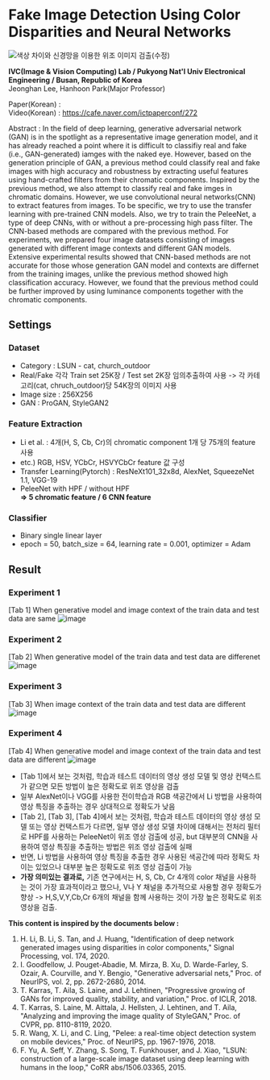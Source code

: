 # Fake Image Detection Using Color Disparities and Neural Networks

![색상 차이와 신경망을 이용한 위조 이미지 검출(수정)](https://user-images.githubusercontent.com/77098071/147436006-9b782228-0c04-4d70-9320-72f1fade6c68.png)



__IVC(Image & Vision Computing) Lab / Pukyong Nat'l Univ Electronical Engineering / Busan, Republic of Korea__   
Jeonghan Lee, Hanhoon Park(Major Professor)

Paper(Korean) :    
Video(Korean) : https://cafe.naver.com/ictpaperconf/272


Abstract : In the field of deep learning, generative adversarial network (GAN) is in the spotlight as a representative image generation model, and it has already reached a point where it is difficult to classifiy real and fake (i.e., GAN-generated) iamges with the naked eye. However, based on the generation principle of GAN, a previous method could classify real and fake images with high accuracy and robustness by extracting useful features using hand-crafted filters from their chromatic components. Inspired by the previous method, we also attempt to classify real and fake imges in chromatic domains. However, we use convolutional neural networks(CNN) to extract features from images. To be specific, we try to use the transfer learning with pre-trained CNN models. Also, we try to train the PeleeNet, a type of deep CNNs, with or without a pre-processing high pass filter. The CNN-based methods are compared with the previous method. For experiments, we prepared four image datasets consisting of images generated with different image contexts and different GAN models. Extensive experimental results showed that CNN-based methods are not accurate for those whose generation GAN model and contexts are differnet from the training images, unlike the previous method showed high classification accuracy. However, we found that the previous method could be further improved by using luminance components together with the chromatic components.

## Settings
### Dataset
* Category : LSUN - cat, church_outdoor
* Real/Fake 각각 Train set 25K장 / Test set 2K장 임의추출하여 사용 -> 각 카테고리(cat, chruch_outdoor)당 54K장의 이미지 사용
* Image size : 256X256
* GAN : ProGAN, StyleGAN2

### Feature Extraction
* Li et al. : 4개(H, S, Cb, Cr)의 chromatic component 1개 당 75개의 feature 사용
* etc.) RGB, HSV, YCbCr, HSVYCbCr feature 값 구성
* Transfer Learning(Pytorch) : ResNeXt101_32x8d, AlexNet, SqueezeNet 1.1, VGG-19
* PeleeNet with HPF / without HPF   
 __=> 5 chromatic feature / 6 CNN feature__
 
 ### Classifier
 * Binary single linear layer
 * epoch = 50, batch_size = 64, learning rate = 0.001, optimizer = Adam

## Result
### Experiment 1
[Tab 1] When generative model and image context of the train data and test data are same
![image](https://user-images.githubusercontent.com/77098071/147437727-396b4f11-a77a-49aa-8926-06ab2c61d93c.png)

### Experiment 2
[Tab 2] When generative model of the train data and test data are differenet
![image](https://user-images.githubusercontent.com/77098071/147437772-d0e1d9e6-105c-48ac-8838-c1f55f3b133f.png)

### Experiment 3
[Tab 3] When image context of the train data and test data are different
![image](https://user-images.githubusercontent.com/77098071/147437816-fcbcfe31-2b52-40bc-9ff9-0d371a06d541.png)

### Experiment 4
[Tab 4] When generative model and image context of the train data and test data are different
![image](https://user-images.githubusercontent.com/77098071/147437858-127dd9e9-536b-4113-a10e-7f410ea142ba.png)

 * [Tab 1]에서 보는 것처럼, 학습과 테스트 데이터의 영상 생성 모델 및 영상 컨택스트가 같으면 모든 방법이 높은 정확도로 위조 영상을 검출
 * 일부 AlexNet이나 VGG를 사용한 전이학습과 RGB 색공간에서 Li 방법을 사용하여 영상 특징을 추출하는 경우 상대적으로 정확도가 낮음
 * [Tab 2], [Tab 3], [Tab 4]에서 보는 것처럼, 학습과 테스트 데이터의 영상 생성 모델 또는 영상 컨택스트가 다르면, 일부 영상 생성 모델 차이에 대해서는 전처리 필터로 HPF를 사용하는 PeleeNet이 위조 영상 검출에 성공, but 대부분의 CNN을 사용하여 영상 특징을 추출하는 방법은 위조 영상 검출에 실패
 * 반면, Li 방법을 사용하여 영상 특징을 추출한 경우 사용된 색공간에 따라 정확도 차이는 있었으나 대부분 높은 정확도로 위조 영상 검출이 가능
 * __가장 의미있는 결과로,__ 기존 연구에서는 H, S, Cb, Cr 4개의 color 채널을 사용하는 것이 가장 효과적이라고 했으나, V나 Y 채널을 추가적으로 사용할 경우 정확도가 향상
-> H,S,V,Y,Cb,Cr 6개의 채널을 함께 사용하는 것이 가장 높은 정확도로 위조 영상을 검출.
  

__This content is inspired by the documents below :__
1. H. Li, B. Li, S. Tan, and J. Huang, "Identification of deep network generated images using disparities in color components," Signal Processing, vol. 174, 2020.
2. I. Goodfellow, J. Pouget-Abadie, M. Mirza, B. Xu, D. Warde-Farley, S. Ozair, A. Courville, and Y. Bengio, "Generative adversarial nets," Proc. of NeurIPS, vol. 2, pp. 2672-2680, 2014.
3. T. Karras, T. Aila, S. Laine, and J. Lehtinen, "Progressive growing of GANs for improved quality, stability, and variation," Proc. of ICLR, 2018.
4. T. Karras, S. Laine, M. Aittala, J. Hellsten, J. Lehtinen, and T. Aila, "Analyzing and improving the image quality of StyleGAN," Proc. of CVPR, pp. 8110-8119, 2020.
5. R. Wang, X. Li, and C. Ling, "Pelee: a real-time object detection system on mobile devices," Proc. of NeurIPS, pp. 1967-1976, 2018.
6. F. Yu, A. Seff, Y. Zhang, S. Song, T. Funkhouser, and J. Xiao, "LSUN: construction of a large-scale image dataset using deep learning with humans in the loop," CoRR abs/1506.03365, 2015.
